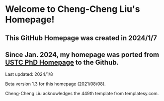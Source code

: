 # Welcome to Cheng-Cheng Liu's Homepage!

## This GitHub Homepage was created in 2024/1/7

## Since Jan. 2024, my homepage was ported from [USTC PhD Homepage](http://home.ustc.edu.cn/~lcc666/) to the Github.



Last updated: 2024/1/8 
              
Beta version 1.3 for this homepage (2021/08/08).

Cheng-Cheng Liu acknowledges the 449th template from templatesy.com.

